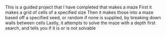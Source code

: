 This is a guided project that I have completed that makes a maze
First it makes a grid of cells of a specified size
Then it makes those into a maze based off a specified seed, or random if none is supplied, by breaking down walls between cells
Lastly, it attempts to solve the maze with a depth first search, and tells you if it is or is not solvable
